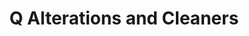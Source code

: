 ---
title: "Q Alterations and Cleaners"
url: /newport-news/q-alterations-and-cleaners/
shop: Wäscherei
---